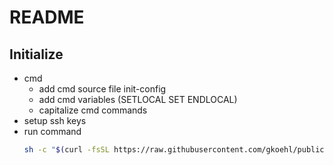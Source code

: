 # README

## Initialize

- cmd
  - add cmd source file init-config
  - add cmd variables (SETLOCAL SET ENDLOCAL)
  - capitalize cmd commands
- setup ssh keys
- run command
  ```bash
  sh -c "$(curl -fsSL https://raw.githubusercontent.com/gkoehl/public/master/scripts/workstation/init.cmd)"
  ```
